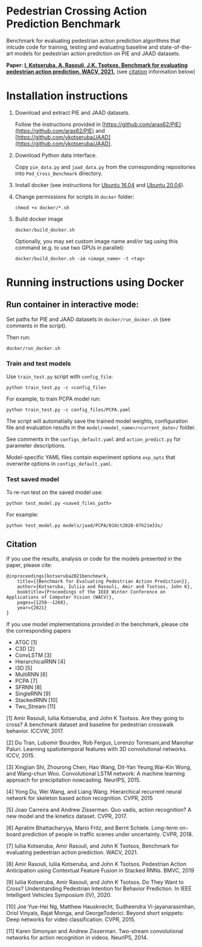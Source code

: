 # Pedestrian Crossing Action Prediction Benchmark

Benchmark for evaluating pedestrian action prediction algorithms that inlcude code for training, testing and evaluating baseline and state-of-the-art models for pedestrian action prediction on PIE and JAAD datasets.

**Paper: [I. Kotseruba, A. Rasouli, J.K. Tsotsos, Benchmark for evaluating pedestrian action prediction. WACV, 2021.](https://openaccess.thecvf.com/content/WACV2021/papers/Kotseruba_Benchmark_for_Evaluating_Pedestrian_Action_Prediction_WACV_2021_paper.pdf)** (see [citation](#citation) information below)


# Installation instructions
1. Download and extract PIE and JAAD datasets.
	
	Follow the instructions provided in [https://github.com/aras62/PIE](https://github.com/aras62/PIE) and [https://github.com/ykotseruba/JAAD](https://github.com/ykotseruba/JAAD).

2. Download Python data interface.

	Copy `pie_data.py` and `jaad_data.py` from the corresponding repositories into `Ped_Cross_Benchmark` directory.

3. Install docker (see instructions for [Ubuntu 16.04](https://chunml.github.io/ChunML.github.io/project/Installing-NVIDIA-Docker-On-Ubuntu-16.04/) and [Ubuntu 20.04](https://www.digitalocean.com/community/tutorials/how-to-install-and-use-docker-on-ubuntu-20-04)).

4. Change permissions for scripts in `docker` folder:
	```
	chmod +x docker/*.sh
	```

5. Build docker image

	```
	docker/build_docker.sh
	```

	Optionally, you may set custom image name and/or tag using this command (e.g. to use two GPUs in parallel):
	```
	docker/build_docker.sh -im <image_name> -t <tag>
	```

# Running instructions using Docker

## Run container in interactive mode:

Set paths for PIE and JAAD datasets in `docker/run_docker.sh` (see comments in the script).

Then run:

```
docker/run_docker.sh
```

### Train and test models

Use `train_test.py` script with `config_file`:
```
python train_test.py -c <config_file>
```

For example, to train PCPA model run:  

```
python train_test.py -c config_files/PCPA.yaml
```

The script will automatially save the trained model weights, configuration file and evaluation results in the `model/<model_name>/<current_date>/` folder.

See comments in the `configs_default.yaml` and `action_predict.py` for parameter descriptions.

Model-specific YAML files contain experiment options `exp_opts` that overwrite options in `configs_default.yaml`.

### Test saved model

To re-run test on the saved model use:

```
python test_model.py <saved_files_path>
```

For example:
```
python test_model.py models/jaad/PCPA/01Oct2020-07h21m33s/
```

<a name="citation"></a>
## Citation

If you use the results, analysis or code for the models presented in the paper, please cite:

```
@inproceedings{kotseruba2021benchmark,
	title={{Benchmark for Evaluating Pedestrian Action Prediction}},
	author={Kotseruba, Iuliia and Rasouli, Amir and Tsotsos, John K},
	booktitle={Proceedings of the IEEE Winter Conference on Applications of Computer Vision (WACV)},
	pages={1258--1268},
	year={2021}
}
```

If you use model implementations provided in the benchmark, please cite the corresponding papers

- ATGC [1] 
- C3D [2]
- ConvLSTM [3]
- HierarchicalRNN [4]
- I3D [5]
- MultiRNN [6]
- PCPA [7]
- SFRNN [8] 
- SingleRNN [9]
- StackedRNN [10]
- Two_Stream [11]

[1] Amir Rasouli, Iuliia Kotseruba, and John K Tsotsos. Are they going to cross?  A benchmark dataset and baseline for pedestrian crosswalk behavior.  ICCVW, 2017.

[2] Du Tran, Lubomir Bourdev, Rob Fergus, Lorenzo Torresani,and Manohar Paluri. Learning spatiotemporal features with 3D convolutional networks. ICCV, 2015.

[3] Xingjian Shi, Zhourong Chen, Hao Wang, Dit-Yan Yeung,Wai-Kin Wong, and Wang-chun Woo. Convolutional LSTM network:  A machine learning approach for precipitation nowcasting. NeurIPS, 2015.

[4] Yong Du, Wei Wang, and Liang Wang. Hierarchical recurrent neural network for skeleton based action recognition. CVPR, 2015

[5] Joao Carreira and Andrew Zisserman.  Quo vadis, action recognition?  A new model and the kinetics dataset.  CVPR, 2017.

[6] Apratim Bhattacharyya, Mario Fritz, and Bernt Schiele. Long-term on-board prediction of people in traffic scenes under uncertainty. CVPR, 2018.

[7] Iuliia Kotseruba, Amir Rasouli, and John K Tsotsos, Benchmark for evaluating pedestrian action prediction. WACV, 2021.

[8] Amir Rasouli, Iuliia Kotseruba, and John K Tsotsos. Pedestrian Action Anticipation using Contextual Feature Fusion in Stacked RNNs. BMVC, 2019

[9] Iuliia Kotseruba, Amir Rasouli, and John K Tsotsos.  Do They Want to Cross? Understanding Pedestrian Intention for Behavior Prediction. In IEEE Intelligent Vehicles Symposium (IV), 2020.

[10] Joe Yue-Hei Ng, Matthew Hausknecht, Sudheendra Vi-jayanarasimhan, Oriol Vinyals, Rajat Monga, and GeorgeToderici. Beyond short snippets: Deep networks for video classification. CVPR, 2015.

[11] Karen Simonyan and Andrew Zisserman. Two-stream convolutional networks for action recognition in videos. NeurIPS, 2014.
